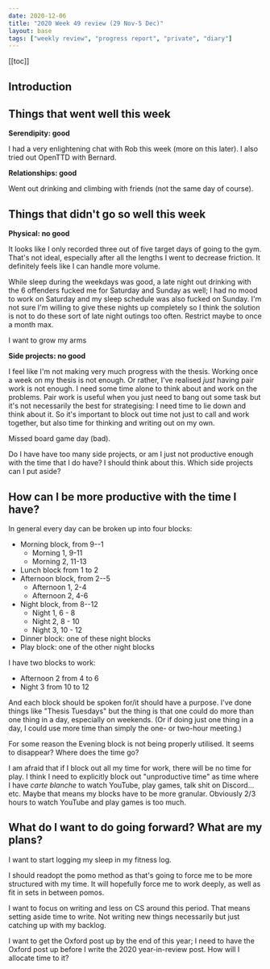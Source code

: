 ```yaml
---
date: 2020-12-06
title: "2020 Week 49 review (29 Nov-5 Dec)"
layout: base
tags: ["weekly review", "progress report", "private", "diary"]
---
```


<div class = "toc">

[[toc]]

</div>

## Introduction

## Things that went well this week

**Serendipity: good**

I had a very enlightening chat with Rob this week (more on this later).
I also tried out OpenTTD with Bernard. 

**Relationships: good**

Went out drinking and climbing with friends (not the same day of course).

## Things that didn't go so well this week

**Physical: no good**

It looks like I only recorded three out of five target days of going to the gym. 
That's not ideal, especially after all the lengths I went to decrease friction.
It definitely feels like I can handle more volume.

While sleep during the weekdays was good, a late night out drinking with the
6 offenders fucked me for Saturday and Sunday as well;
I had no mood to work on Saturday and 
my sleep schedule was also fucked on Sunday.
I'm not sure I'm willing to give these nights up completely
so I think the solution is not to do these sort of late night outings
too often. Restrict maybe to once a month max.

I want to grow my arms

**Side projects: no good**

I feel like I'm not making very much progress with the thesis.
Working once a week on my thesis is not enough.
Or rather, I've realised *just* having pair work is not enough.
I need some time alone to think about and work on the problems.
Pair work is useful when you just need to bang out some task
but it's not necessarily the best for strategising:
I need time to lie down and think about it.
So it's important to block out time not just to call and work together,
but also time for thinking and writing out on my own.

Missed board game day (bad).

Do I have have too many side projects,
or am I just not productive enough with the time that I do have?
I should think about this.
Which side projects can I put aside?

## How can I be more productive with the time I have?

In general every day can be broken up into four blocks:

- Morning block, from 9--1
  - Morning 1, 9-11
  - Morning 2, 11-13
- Lunch block from 1 to 2
- Afternoon block, from 2--5
  - Afternoon 1, 2-4
  - Afternoon 2, 4-6
- Night block, from 8--12
  - Night 1, 6 - 8
  - Night 2, 8 - 10
  - Night 3, 10 - 12
- Dinner block: one of these night blocks 
- Play block: one of the other night blocks

I have two blocks to work:
- Afternoon 2 from 4 to 6
- Night 3 from 10 to 12

And each block should be spoken for/it should have a purpose.
I've done things like "Thesis Tuesdays" but the thing is that
one could do more than one thing in a day, especially on weekends.
(Or if doing just one thing in a day, I could use more time
than simply the one- or two-hour meeting.)

For some reason the Evening block is not being properly utilised.
It seems to disappear? Where does the time go?

I am afraid that if I block out all my time for work,
there will be no time for play.
I think I need to explicitly block out "unproductive time"
as time where I have *carte blanche* to watch YouTube,
play games, talk shit on Discord... etc.
Maybe that means my blocks have to be more granular.
Obviously 2/3 hours to watch YouTube and play games is too much.

## What do I want to do going forward? What are my plans?

I want to start logging my sleep in my fitness log.

I should readopt the pomo method as that's going to force me to 
be more structured with my time.
It will hopefully force me to work deeply,
as well as fit in sets in between pomos.

I want to focus on writing and less on CS around this period.
That means setting aside time to write.
Not writing new things necessarily but just catching up with my backlog.

I want to get the Oxford post up by the end of this year;
I need to have the Oxford post up before I write the 2020 year-in-review post.
How will I allocate time to it?
